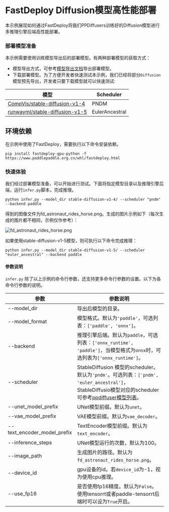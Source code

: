# FastDeploy Diffusion模型高性能部署

本示例展现如何通过FastDeploy将我们PPDiffusers训练好的Diffusion模型进行多推理引擎后端高性能部署。

### 部署模型准备

本示例需要使用训练模型导出后的部署模型。有两种部署模型的获取方式：

- 模型导出方式，可参考[模型导出文档](https://github.com/PaddlePaddle/PaddleNLP/blob/develop/ppdiffusers/deploy/export.md)导出部署模型。
- 下载部署模型。为了方便开发者快速测试本示例，我们已经将部分`Diffusion`模型预先导出，开发者只要下载模型就可以快速测试:

| 模型 | Scheduler |
|----------|--------------|
| [CompVis/stable-diffusion-v1-4](https://bj.bcebos.com/fastdeploy/models/stable-diffusion/CompVis/stable-diffusion-v1-4.tgz) | PNDM |
| [runwayml/stable-diffusion-v1-5](https://bj.bcebos.com/fastdeploy/models/stable-diffusion/runwayml/stable-diffusion-v1-5.tgz) | EulerAncestral |

## 环境依赖

在示例中使用了FastDeploy，需要执行以下命令安装依赖。

```shell
pip install fastdeploy-gpu-python -f https://www.paddlepaddle.org.cn/whl/fastdeploy.html
```

### 快速体验

我们经过部署模型准备，可以开始进行测试。下面将指定模型目录以及推理引擎后端，运行`infer.py`脚本，完成推理。

```
python infer.py --model_dir stable-diffusion-v1-4/ --scheduler "pndm" --backend paddle
```

得到的图像文件为fd_astronaut_rides_horse.png。生成的图片示例如下（每次生成的图片都不相同，示例仅作参考）：

![fd_astronaut_rides_horse.png](https://user-images.githubusercontent.com/10826371/200261112-68e53389-e0a0-42d1-8c3a-f35faa6627d7.png)

如果使用stable-diffusion-v1-5模型，则可执行以下命令完成推理：

```
python infer.py --model_dir stable-diffusion-v1-5/ --scheduler "euler_ancestral" --backend paddle
```

#### 参数说明

`infer.py` 除了以上示例的命令行参数，还支持更多命令行参数的设置。以下为各命令行参数的说明。

| 参数 |参数说明 |
|----------|--------------|
| --model_dir | 导出后模型的目录。 |
| --model_format | 模型格式。默认为`'paddle'`，可选列表：`['paddle', 'onnx']`。 |
| --backend | 推理引擎后端。默认为`paddle`，可选列表：`['onnx_runtime', 'paddle']`，当模型格式为`onnx`时，可选列表为`['onnx_runtime']`。 |
| --scheduler | StableDiffusion 模型的scheduler。默认为`'pndm'`。可选列表：`['pndm', 'euler_ancestral']`，StableDiffusio模型对应的scheduler可参考[ppdiffuser模型列表](https://github.com/PaddlePaddle/PaddleNLP/tree/main/ppdiffusers#ppdiffusers%E6%A8%A1%E5%9E%8B%E6%94%AF%E6%8C%81%E7%9A%84%E6%9D%83%E9%87%8D)。|
| --unet_model_prefix | UNet模型前缀。默认为`unet`。 |
| --vae_model_prefix | VAE模型前缀。默认为`vae_decoder`。 |
| --text_encoder_model_prefix | TextEncoder模型前缀。默认为`text_encoder`。 |
| --inference_steps | UNet模型运行的次数，默认为100。 |
| --image_path | 生成图片的路径。默认为`fd_astronaut_rides_horse.png`。  |
| --device_id | gpu设备的id。若`device_id`为-1，视为使用cpu推理。 |
| --use_fp16 | 是否使用fp16精度。默认为`False`。使用tensorrt或者paddle-tensorrt后端时可以设为`True`开启。 |
